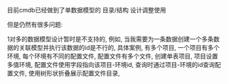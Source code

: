 目前cmdb已经做到了单数据模型的 目录/结构 设计调整使用

但是仍然有很多问题:

1对多的数据模型设计暂时是不支持的, 例如, 当我需要为一条数据创建一个多条数据的关联模型并执行该数据的id是不行的, 具体案例, 有多个项目, 一个项目有多个环境, 每个环境有不同的配置文件, 配置文件有多个文件, 创建单表项目, 项目设置多值环境, 配置文件使用字段指向该项目-环境id, 查询时通过项目-环境的id查询配置文件, 使用树形状折叠展示配置文件目录, 

